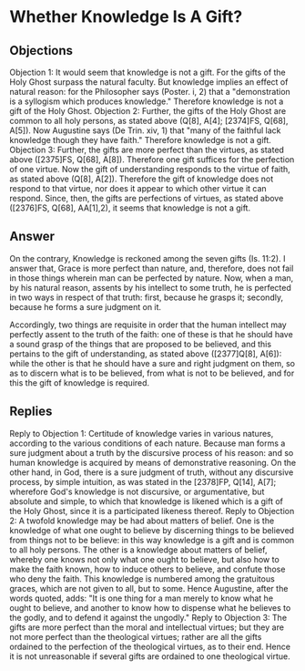 # Whether Knowledge Is A Gift?
## Objections
Objection 1: It would seem that knowledge is not a gift. For the gifts of the Holy Ghost surpass the natural faculty. But knowledge implies an effect of natural reason: for the Philosopher says (Poster. i, 2) that a "demonstration is a syllogism which produces knowledge." Therefore knowledge is not a gift of the Holy Ghost.
Objection 2: Further, the gifts of the Holy Ghost are common to all holy persons, as stated above (Q[8], A[4]; [2374]FS, Q[68], A[5]). Now Augustine says (De Trin. xiv, 1) that "many of the faithful lack knowledge though they have faith." Therefore knowledge is not a gift.
Objection 3: Further, the gifts are more perfect than the virtues, as stated above ([2375]FS, Q[68], A[8]). Therefore one gift suffices for the perfection of one virtue. Now the gift of understanding responds to the virtue of faith, as stated above (Q[8], A[2]). Therefore the gift of knowledge does not respond to that virtue, nor does it appear to which other virtue it can respond. Since, then, the gifts are perfections of virtues, as stated above ([2376]FS, Q[68], AA[1],2), it seems that knowledge is not a gift.
## Answer
On the contrary, Knowledge is reckoned among the seven gifts (Is. 11:2).
I answer that, Grace is more perfect than nature, and, therefore, does not fail in those things wherein man can be perfected by nature. Now, when a man, by his natural reason, assents by his intellect to some truth, he is perfected in two ways in respect of that truth: first, because he grasps it; secondly, because he forms a sure judgment on it.

Accordingly, two things are requisite in order that the human intellect may perfectly assent to the truth of the faith: one of these is that he should have a sound grasp of the things that are proposed to be believed, and this pertains to the gift of understanding, as stated above ([2377]Q[8], A[6]): while the other is that he should have a sure and right judgment on them, so as to discern what is to be believed, from what is not to be believed, and for this the gift of knowledge is required.
## Replies
Reply to Objection 1: Certitude of knowledge varies in various natures, according to the various conditions of each nature. Because man forms a sure judgment about a truth by the discursive process of his reason: and so human knowledge is acquired by means of demonstrative reasoning. On the other hand, in God, there is a sure judgment of truth, without any discursive process, by simple intuition, as was stated in the [2378]FP, Q[14], A[7]; wherefore God's knowledge is not discursive, or argumentative, but absolute and simple, to which that knowledge is likened which is a gift of the Holy Ghost, since it is a participated likeness thereof.
Reply to Objection 2: A twofold knowledge may be had about matters of belief. One is the knowledge of what one ought to believe by discerning things to be believed from things not to be believe: in this way knowledge is a gift and is common to all holy persons. The other is a knowledge about matters of belief, whereby one knows not only what one ought to believe, but also how to make the faith known, how to induce others to believe, and confute those who deny the faith. This knowledge is numbered among the gratuitous graces, which are not given to all, but to some. Hence Augustine, after the words quoted, adds: "It is one thing for a man merely to know what he ought to believe, and another to know how to dispense what he believes to the godly, and to defend it against the ungodly."
Reply to Objection 3: The gifts are more perfect than the moral and intellectual virtues; but they are not more perfect than the theological virtues; rather are all the gifts ordained to the perfection of the theological virtues, as to their end. Hence it is not unreasonable if several gifts are ordained to one theological virtue.
